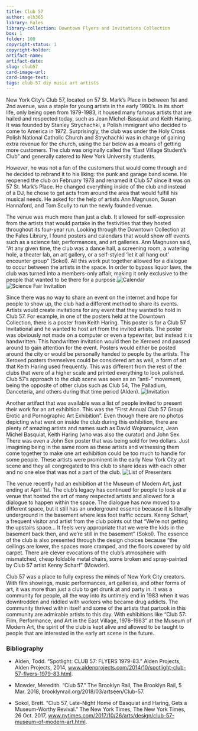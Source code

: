 ```yaml
---
title: Club 57
author: elh365
library: Fales
library-collection: Downtown Flyers and Invitations Collection
box: 1
folder: 100
copyright-status: 1
copyright-holder:
artifact-name:
artifact-date:
slug: club57
card-image-url:
card-image-text:
tags: club-57 diy music art artists
---
```

New York City’s Club 57, located on 57 St. Mark’s Place in between 1st and 2nd avenue, was a staple for young artists in the early 1980’s. In its short life, only being open from 1979-1983, it housed many famous artists that are hailed and respected today, such as Jean Michel-Basquiat and Keith Haring. It was founded by Stanley Strychachki, a Polish immigrant who decided to come to America in 1972. Surprisingly, the club was under the Holy Cross Polish National Catholic Church and Strychachki was in charge of gaining extra revenue for the church, using the bar below as a means of getting more customers. The club was originally called the “East Village Student’s Club” and generally catered to New York University students.

However, he was not a fan of the customers that would come through and he decided to rebrand it to his liking: the punk and garage band scene. He reopened the club on February 1978 and renamed it Club 57 since it was on 57 St. Mark’s Place. He changed everything inside of the club and instead of a DJ, he chose to get acts from around the area that would fulfill his musical needs. He asked for the help of artists Ann Magnuson, Susan Hannaford, and Tom Scully to run the newly founded venue.

The venue was much more than just a club. It allowed for self-expression from the artists that would partake in the festivities that they hosted throughout its four-year run. Looking through the Downtown Collection at the Fales Library, I found posters and calendars that would show off events such as a science fair, performances, and art galleries. Ann Magnuson said, “At any given time, the club was a dance hall, a screening room, a watering hole, a theater lab, an art gallery, or a self-styled ‘let it all hang out’ encounter group” (Sokol). All this work put together allowed for a dialogue to occur between the artists in the space. In order to bypass liquor laws, the club was turned into a members-only affair, making it only exclusive to the people that wanted to be there for a purpose.![Calendar](https://i.imgur.com/pFwyY2O.jpg)![Science Fair Invitation](https://i.imgur.com/g1qRbiW.jpg)

Since there was no way to share an event on the internet and hope for people to show up, the club had a different method to share its events. Artists would create invitations for any event that they wanted to hold in Club 57. For example, in one of the posters held at the Downtown Collection, there is a poster from Keith Haring. This poster is for a Club 57 Invitational and he wanted to host art from the invited artists. The poster was obviously not made on a computer or even a typewriter, but instead it is handwritten. This handwritten invitation would then be Xeroxed and passed around to gain attention for the event. Posters would either be posted around the city or would be personally handed to people by the artists. The Xeroxed posters themselves could be considered art as well, a form of art that Keith Haring used frequently. This was different from the rest of the clubs that were of a higher scale and printed everything to look polished. Club 57’s approach to the club scene was seen as an “anti-” movement, being the opposite of other clubs such as Club 54, The Palladium, Danceteria, and others during that time period (Alden).
  ![Invitation](https://i.imgur.com/PjouY7p.jpg)

Another artifact that was available was a list of people invited to present their work for an art exhibition. This was the “First Annual Club 57 Group Erotic and Pornographic Art Exhibition”. Even though there are no photos depicting what went on inside the club during this exhibition, there are plenty of amazing artists and names such as David Wojnarowicz, Jean Michel Basquiat, Keith Haring (who was also the curator) and John Sex. There was even a John Sex poster that was being sold for two dollars. Just imagining being in the same room as these artists and witnessing them come together to make one art exhibition could be too much to handle for some people. These artists were prominent in the early New York City art scene and they all congregated to this club to share ideas with each other and no one else that was not a part of the club.
![List of Presenters](https://i.imgur.com/TFdJDEP.jpg)

The venue recently had an exhibition at the Museum of Modern Art, just ending at April 1st. The club’s legacy has continued for people to look at a venue that hosted the art of many respected artists and allowed for a dialogue to happen within the space. The dialogue has now moved to a different space, but it still has an underground essence because it is literally underground in the basement where less foot traffic occurs. Kenny Scharf, a frequent visitor and artist from the club points out that “We’re not getting the upstairs space… It feels very appropriate that we were the kids in the basement back then, and we’re still in the basement” (Sokol). The essence of the club is also presented through the design choices because “the ceilings are lower, the spaces more cramped, and the floors covered by old carpet. There are clever evocations of the club’s atmosphere with mismatched, cheap foldable metal chairs, some broken and spray-painted by Club 57 artist Kenny Scharf” (Mowder).

Club 57 was a place to fully express the minds of New York City creators. With film showings, music performances, art galleries, and other forms of art, it was more than just a club to get drunk at and party in. It was a community for people, all the way into its untimely end in 1983 when it was downtrodden and riddled with workers who became drug addicts. The community thrived within itself and some of the artists that partook in this community are admirable artists to this day. With exhibitions like “Club 57: Film, Performance, and Art in the East Village, 1978–1983” at the Museum of Modern Art, the spirit of the club is kept alive and allowed to be taught to people that are interested in the early art scene in the future.

### Bibliography

* Alden, Todd. “Spotlight: CLUB 57: FLYERS 1979-83.” Alden Projects, Alden Projects, 2014, www.aldenprojects.com/2014/10/spotlight-club-57-flyers-1979-83.html.

* Mowder, Meredith. “Club 57.” The Brooklyn Rail, The Brooklyn Rail, 5 Mar. 2018, brooklynrail.org/2018/03/artseen/Club-57.

* Sokol, Brett. “Club 57, Late-Night Home of Basquiat and Haring, Gets a Museum-Worthy Revival.” The New York Times, The New York Times, 26 Oct. 2017, www.nytimes.com/2017/10/26/arts/design/club-57-museum-of-modern-art.html.
